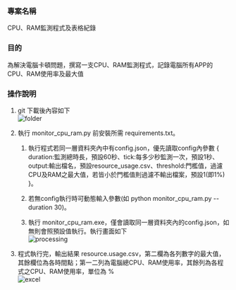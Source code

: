 ### 專案名稱

CPU、RAM監測程式及表格紀錄

### 目的

為解決電腦卡頓問題，撰寫一支CPU、RAM監測程式，記錄電腦所有APP的CPU、RAM使用率及最大值

### 操作說明

1. git 下載後內容如下<br>
 ![folder](https://github.com/marx1992620/resource_monitor/blob/main/folder.png)

2. 執行 monitor_cpu_ram.py 前安裝所需 requirements.txt。

   1) 執行程式若同一層資料夾內中有config.json，優先讀取config內參數 { duration:監測總時長，預設60秒、tick:每多少秒監測一次，預設1秒、output:輸出檔名，預設resource_usage.csv、threshold:門檻值，過濾CPU及RAM之最大值，若皆小於門檻值則過濾不輸出檔案，預設1(即1%) }。

   2) 若無config執行時可動態輸入參數(如 python monitor_cpu_ram.py -- duration 30)。

   3) 執行 monitor_cpu_ram.exe，僅會讀取同一層資料夾內的config.json，如無則會照預設值執行。執行畫面如下<br>
 ![processing](https://github.com/marx1992620/resource_monitor/blob/main/process.png)

3. 程式執行完，輸出結果 resource.usage.csv，第二欄為各列數字的最大值，其餘欄位為各時間點；第一二列為電腦總CPU、RAM使用率，其餘列為各程式之CPU、RAM使用率，單位為 % <br>
 ![excel](https://github.com/marx1992620/resource_monitor/blob/main/output.png)
<br>